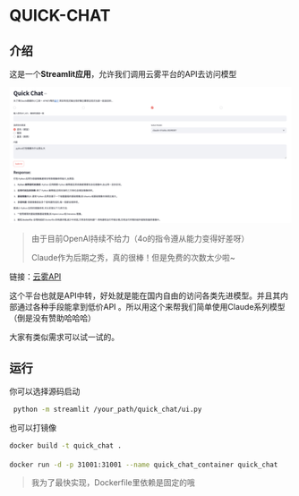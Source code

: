 # QUICK-CHAT

## 介绍

这是一个**Streamlit应用**，允许我们调用云雾平台的API去访问模型

![](./example.png)

>由于目前OpenAI持续不给力（4o的指令遵从能力变得好差呀）
> 
> Claude作为后期之秀，真的很棒！但是免费的次数太少啦~

链接：[云雾API](https://yunwu.ai/register?aff=ZDXj)

这个平台也就是API中转，好处就是能在国内自由的访问各类先进模型。并且其内部通过各种手段能拿到低价API
。所以用这个来帮我们简单使用Claude系列模型（倒是没有赞助哈哈哈）

大家有类似需求可以试一试的。


## 运行

你可以选择源码启动
```bash
 python -m streamlit /your_path/quick_chat/ui.py
```
也可以打镜像
```bash
docker build -t quick_chat .         

docker run -d -p 31001:31001 --name quick_chat_container quick_chat

```
> 我为了最快实现，Dockerfile里依赖是固定的哦
